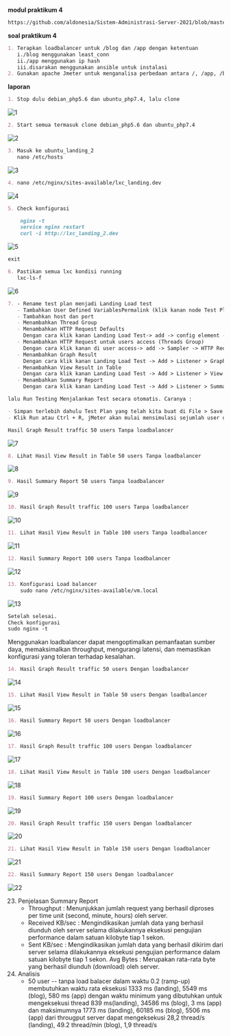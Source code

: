 **modul praktikum 4**

```markdown
https://github.com/aldonesia/Sistem-Administrasi-Server-2021/blob/master/modul-4/silabus.md
```

**soal praktikum 4**

```markdown
1. Terapkan loadbalancer untuk /blog dan /app dengan ketentuan
   i./blog menggunakan least_conn
   ii./app menggunakan ip hash
   iii.disarakan menggunakan ansible untuk instalasi
2. Gunakan apache Jmeter untuk menganalisa perbedaan antara /, /app, /blog dengan loadbalancer dan tanpa loadbalancer pada traffic 50, 100 dan 150 users. Analisa dari segi waktu saja. Tulis langkah testing dan analisa dengan bahasa sendiri.
```

**laporan**

```markdown
1. Stop dulu debian_php5.6 dan ubuntu_php7.4, lalu clone
```

![1](https://user-images.githubusercontent.com/93067781/148239635-e85cb1c0-7a1f-4553-abc1-f4266ecfb871.png)

```markdown
2. Start semua termasuk clone debian_php5.6 dan ubuntu_php7.4
```

![2](https://user-images.githubusercontent.com/93067781/148239771-ef36c85b-f4dd-44d0-8f91-6986c13b1f02.png)

```markdown
3. Masuk ke ubuntu_landing_2
   nano /etc/hosts
```

![3](https://user-images.githubusercontent.com/93067781/148240545-5e25d260-3ffc-49f4-ba26-e15025eeb159.png)

```markdown
4. nano /etc/nginx/sites-available/lxc_landing.dev
```

![4](https://user-images.githubusercontent.com/93067781/148240491-bea75369-f1d8-40af-bcb8-11cd088ab9d0.png)

```markdown
5. Check konfigurasi
```

```markdown
    nginx -t
    service nginx restart
    curl -i http://lxc_landing_2.dev
```

![5](https://user-images.githubusercontent.com/93067781/148240612-817e0be3-5031-4c40-8d7f-ec641c733cc0.png)

```markdown
exit
```

```markdown
6. Pastikan semua lxc kondisi running
   lxc-ls-f
```

![6](https://user-images.githubusercontent.com/93067781/148240855-92642b13-eed3-4bfa-8a81-b94c10d82123.png)

```markdown
7. - Rename test plan menjadi Landing Load test
   - Tambahkan User Defined VariablesPermalink (klik kanan node Test Plan (Landing Load Test) -> Add -> Config Element -> User Defined Variables)
   - Tambahkan host dan port
   - Menambahkan Thread Group
   - Menambahkan HTTP Request Defaults
     Dengan cara klik kanan Landing Load Test-> add -> config element -> HTTP Request Default
   - Menambahkan HTTP Request untuk users access (Threads Group)
     Dengan cara klik kanan di user access-> add -> Sampler -> HTTP Request (lakukan 3 kali untuk landing, blog, dan app)
   - Menambahkan Graph Result
     Dengan cara klik kanan Landing Load Test -> Add > Listener > Graph Result
   - Menambahkan View Result in Table
     Dengan cara klik kanan Landing Load Test -> Add > Listener > View Result in Table
   - Menambahkan Summary Report
     Dengan cara klik kanan Landing Load Test -> Add > Listener > Summary Report
```

```markdown
lalu Run Testing Menjalankan Test secara otomatis. Caranya :

- Simpan terlebih dahulu Test Plan yang telah kita buat di File > Save ( Ctrl + S ).
- Klik Run atau Ctrl + R, jMeter akan mulai mensimulasi sejumlah user dalam mengakses web server yang telah ditentukan.
```

```markdown
Hasil Graph Result traffic 50 users Tanpa loadbalancer
```

![7](https://user-images.githubusercontent.com/93067781/148240862-0534c8f1-57b1-4c1a-b9e2-6c12ea4c82ec.png)

```markdown
8. Lihat Hasil View Result in Table 50 users Tanpa loadbalancer
```

![8](https://user-images.githubusercontent.com/93067781/148240871-c0e860c7-3bd8-4c27-ab08-00fd087987b1.png)

```markdown
9. Hasil Summary Report 50 users Tanpa loadbalancer
```

![9](https://user-images.githubusercontent.com/93067781/148240877-994e0cf5-f69e-43d1-a746-94b32f5443a0.png)

```markdown
10. Hasil Graph Result traffic 100 users Tanpa loadbalancer
```

![10](https://user-images.githubusercontent.com/93067781/148240889-fa816bbe-024c-4dd0-aa27-39d846911312.png)

```markdown
11. Lihat Hasil View Result in Table 100 users Tanpa loadbalancer
```

![11](https://user-images.githubusercontent.com/93067781/148241059-acb9cf12-2810-4946-826f-9b734e3b4a21.png)

```markdown
12. Hasil Summary Report 100 users Tanpa loadbalancer
```

![12](https://user-images.githubusercontent.com/93067781/148241066-54be8e16-15d5-4bcc-945f-77675a251826.png)

```markdown
13. Konfigurasi Load balancer
    sudo nano /etc/nginx/sites-available/vm.local
```

![13](https://user-images.githubusercontent.com/93067781/148241072-426c3f6f-211e-49d1-9488-b573c54804fd.png)

```markdown
Setelah selesai.
Check konfigurasi
sudo nginx -t
```

Menggunakan loadbalancer dapat mengoptimalkan pemanfaatan sumber daya, memaksimalkan throughput, mengurangi latensi, dan memastikan konfigurasi yang toleran terhadap kesalahan.

```markdown
14. Hasil Graph Result traffic 50 users Dengan loadbalancer
```

![14](https://user-images.githubusercontent.com/93067781/148241081-bf6bb560-5888-419d-b825-6128e72215a4.png)

```markdown
15. Lihat Hasil View Result in Table 50 users Dengan loadbalancer
```

![15](https://user-images.githubusercontent.com/93067781/148241088-6b50f1f2-f5fe-4df8-9b07-13b6574a1bf7.png)

```markdown
16. Hasil Summary Report 50 users Dengan loadbalancer
```

![16](https://user-images.githubusercontent.com/93067781/148241097-cff439dd-402f-4852-a1a4-374e5b88e41b.png)

```markdown
17. Hasil Graph Result traffic 100 users Dengan loadbalancer
```

![17](https://user-images.githubusercontent.com/93067781/148241102-6fb08c62-9d23-4a52-89df-b5c8f2ce10ba.png)

```markdown
18. Lihat Hasil View Result in Table 100 users Dengan loadbalancer
```

![18](https://user-images.githubusercontent.com/93067781/148241105-cb046269-65f4-4f5f-ab64-714e202229da.png)

```markdown
19. Hasil Summary Report 100 users Dengan loadbalancer
```

![19](https://user-images.githubusercontent.com/93067781/148241113-68125f6e-60de-4d42-ac2c-5fdf2f5e4b5a.png)

```markdown
20. Hasil Graph Result traffic 150 users Dengan loadbalancer
```

![20](https://user-images.githubusercontent.com/93067781/148241144-ca8a63b1-a949-4ad2-a607-75ab67adf846.png)

```markdown
21. Lihat Hasil View Result in Table 150 users Dengan loadbalancer
```

![21](https://user-images.githubusercontent.com/93067781/148241164-584d825f-4cc9-4e25-acec-d98a576dd00b.png)

```markdown
22. Hasil Summary Report 150 users Dengan loadbalancer
```

![22](https://user-images.githubusercontent.com/93067781/148241167-c431ca2a-9418-45d3-9420-848bf363286f.png)

23. Penjelasan Summary Report
    - Throughput : Menunjukkan jumlah request yang berhasil diproses per time unit (second, minute, hours) oleh server.
    - Received KB/sec : Mengindikasikan jumlah data yang berhasil diunduh oleh server selama dilakukannya eksekusi pengujian performance dalam satuan kilobyte tiap 1 sekon.
    - Sent KB/sec : Mengindikasikan jumlah data yang berhasil dikirim dari server selama dilakukannya eksekusi pengujian performance dalam satuan kilobyte tiap 1 sekon.
      Avg Bytes : Merupakan rata-rata byte yang berhasil diunduh (download) oleh server.
24. Analisis
    - 50 user
      -- tanpa load balacer
      dalam waktu 0.2 (ramp-up) membutuhkan waktu rata eksekusi 1333 ms (landing), 5549 ms (blog), 580 ms (app) dengan waktu minimum yang dibutuhkan untuk mengeksekusi thread 839 ms(landing), 34586 ms (blog), 3 ms (app) dan maksimumnya 1773 ms (landing), 60185 ms (blog), 5506 ms (app) dari througput server dapat mengeksekusi 28,2 thread/s (landing), 49.2 thread/min (blog), 1,9 thread/s
